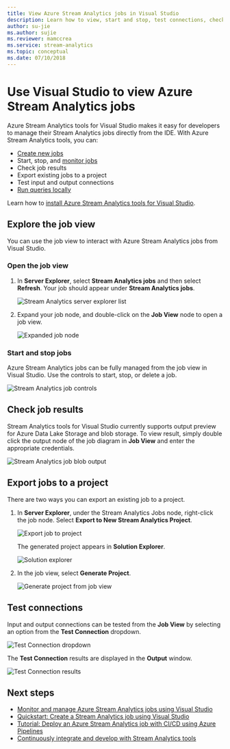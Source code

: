 ```yaml
---
title: View Azure Stream Analytics jobs in Visual Studio
description: Learn how to view, start and stop, test connections, check results, and export your Azure Stream Analytics jobs using Visual Studio.
author: su-jie
ms.author: sujie
ms.reviewer: mamccrea
ms.service: stream-analytics
ms.topic: conceptual
ms.date: 07/10/2018
---
```


# Use Visual Studio to view Azure Stream Analytics jobs

Azure Stream Analytics tools for Visual Studio makes it easy for developers to manage their Stream Analytics jobs directly from the IDE. With Azure Stream Analytics tools, you can:
- [Create new jobs](stream-analytics-quick-create-vs.md)
- Start, stop, and [monitor jobs](stream-analytics-monitor-jobs-use-vs.md)
- Check job results
- Export existing jobs to a project
- Test input and output connections
- [Run queries locally](stream-analytics-vs-tools-local-run.md)

Learn how to [install Azure Stream Analytics tools for Visual Studio](stream-analytics-tools-for-visual-studio-install.md).

## Explore the job view

You can use the job view to interact with Azure Stream Analytics jobs from Visual Studio.

### Open the job view

1. In **Server Explorer**, select **Stream Analytics jobs** and then select **Refresh**. Your job should appear under **Stream Analytics jobs**.

    ![Stream Analytics server explorer list](./media/stream-analytics-vs-tools/stream-analytics-tools-for-vs-list-jobs-01.png)

2. Expand your job node, and double-click on the **Job View** node to open a job view.
    
   ![Expanded job node](./media/stream-analytics-vs-tools/stream-analytics-tools-for-vs-job-view-01.png)

### Start and stop jobs

Azure Stream Analytics jobs can be fully managed from the job view in Visual Studio. Use the controls to start, stop, or delete a job.
    
   ![Stream Analytics job controls](./media/stream-analytics-vs-tools/azure-stream-analytics-job-view-controls.png)

## Check job results

Stream Analytics tools for Visual Studio currently supports output preview for Azure Data Lake Storage and blob storage. To view result, simply double click the output node of the job diagram in **Job View** and enter the appropriate credentials.

   ![Stream Analytics job blob output](./media/stream-analytics-vs-tools/stream-analytics-blob-preview.png)

## Export jobs to a project

There are two ways you can export an existing job to a project.

1. In **Server Explorer**, under the Stream Analytics Jobs node, right-click the job node. Select **Export to New Stream Analytics Project**.
    
   ![Export job to project](./media/stream-analytics-vs-tools/stream-analytics-tools-for-vs-export-job-01.png)
    
    The generated project appears in **Solution Explorer**.
    
   ![Solution explorer](./media/stream-analytics-vs-tools/stream-analytics-tools-for-vs-export-job-02.png)

2. In the job view, select **Generate Project**.
    
   ![Generate project from job view](./media/stream-analytics-vs-tools/stream-analytics-tools-for-vs-export-job-03.png)

## Test connections

Input and output connections can be tested from the **Job View** by selecting an option from the **Test Connection** dropdown.

   ![Test Connection dropdown](./media/stream-analytics-vs-tools/stream-analytics-test-connection-dropdown.png)

The **Test Connection** results are displayed in the **Output** window.

   ![Test Connection results](./media/stream-analytics-vs-tools/stream-analytics-test-connection-results.png)

## Next steps

* [Monitor and manage Azure Stream Analytics jobs using Visual Studio](stream-analytics-monitor-jobs-use-vs.md)
* [Quickstart: Create a Stream Analytics job using Visual Studio](stream-analytics-quick-create-vs.md)
* [Tutorial: Deploy an Azure Stream Analytics job with CI/CD using Azure Pipelines](stream-analytics-tools-visual-studio-cicd-vsts.md)
* [Continuously integrate and develop with Stream Analytics tools](stream-analytics-tools-for-visual-studio-cicd.md)
